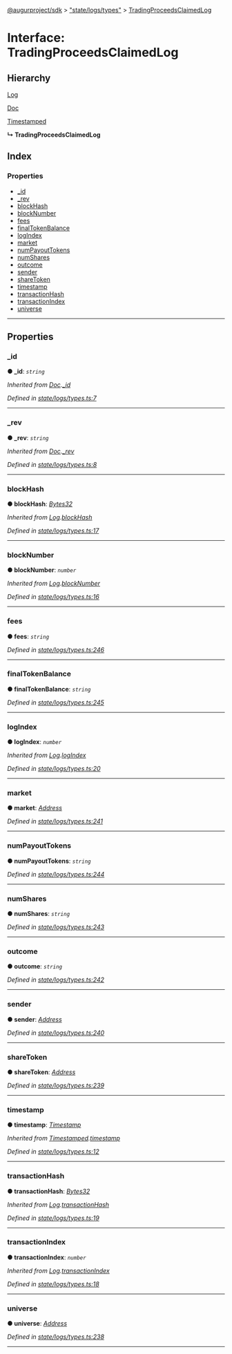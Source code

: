 [@augurproject/sdk](../README.md) > ["state/logs/types"](../modules/_state_logs_types_.md) > [TradingProceedsClaimedLog](../interfaces/_state_logs_types_.tradingproceedsclaimedlog.md)

# Interface: TradingProceedsClaimedLog

## Hierarchy

 [Log](_state_logs_types_.log.md)

 [Doc](_state_logs_types_.doc.md)

 [Timestamped](_state_logs_types_.timestamped.md)

**↳ TradingProceedsClaimedLog**

## Index

### Properties

* [_id](_state_logs_types_.tradingproceedsclaimedlog.md#_id)
* [_rev](_state_logs_types_.tradingproceedsclaimedlog.md#_rev)
* [blockHash](_state_logs_types_.tradingproceedsclaimedlog.md#blockhash)
* [blockNumber](_state_logs_types_.tradingproceedsclaimedlog.md#blocknumber)
* [fees](_state_logs_types_.tradingproceedsclaimedlog.md#fees)
* [finalTokenBalance](_state_logs_types_.tradingproceedsclaimedlog.md#finaltokenbalance)
* [logIndex](_state_logs_types_.tradingproceedsclaimedlog.md#logindex)
* [market](_state_logs_types_.tradingproceedsclaimedlog.md#market)
* [numPayoutTokens](_state_logs_types_.tradingproceedsclaimedlog.md#numpayouttokens)
* [numShares](_state_logs_types_.tradingproceedsclaimedlog.md#numshares)
* [outcome](_state_logs_types_.tradingproceedsclaimedlog.md#outcome)
* [sender](_state_logs_types_.tradingproceedsclaimedlog.md#sender)
* [shareToken](_state_logs_types_.tradingproceedsclaimedlog.md#sharetoken)
* [timestamp](_state_logs_types_.tradingproceedsclaimedlog.md#timestamp)
* [transactionHash](_state_logs_types_.tradingproceedsclaimedlog.md#transactionhash)
* [transactionIndex](_state_logs_types_.tradingproceedsclaimedlog.md#transactionindex)
* [universe](_state_logs_types_.tradingproceedsclaimedlog.md#universe)

---

## Properties

<a id="_id"></a>

###  _id

**● _id**: *`string`*

*Inherited from [Doc](_state_logs_types_.doc.md).[_id](_state_logs_types_.doc.md#_id)*

*Defined in [state/logs/types.ts:7](https://github.com/AugurProject/augur/blob/1991ef64ef/packages/augur-sdk/src/state/logs/types.ts#L7)*

___
<a id="_rev"></a>

###  _rev

**● _rev**: *`string`*

*Inherited from [Doc](_state_logs_types_.doc.md).[_rev](_state_logs_types_.doc.md#_rev)*

*Defined in [state/logs/types.ts:8](https://github.com/AugurProject/augur/blob/1991ef64ef/packages/augur-sdk/src/state/logs/types.ts#L8)*

___
<a id="blockhash"></a>

###  blockHash

**● blockHash**: *[Bytes32](../modules/_state_logs_types_.md#bytes32)*

*Inherited from [Log](_state_logs_types_.log.md).[blockHash](_state_logs_types_.log.md#blockhash)*

*Defined in [state/logs/types.ts:17](https://github.com/AugurProject/augur/blob/1991ef64ef/packages/augur-sdk/src/state/logs/types.ts#L17)*

___
<a id="blocknumber"></a>

###  blockNumber

**● blockNumber**: *`number`*

*Inherited from [Log](_state_logs_types_.log.md).[blockNumber](_state_logs_types_.log.md#blocknumber)*

*Defined in [state/logs/types.ts:16](https://github.com/AugurProject/augur/blob/1991ef64ef/packages/augur-sdk/src/state/logs/types.ts#L16)*

___
<a id="fees"></a>

###  fees

**● fees**: *`string`*

*Defined in [state/logs/types.ts:246](https://github.com/AugurProject/augur/blob/1991ef64ef/packages/augur-sdk/src/state/logs/types.ts#L246)*

___
<a id="finaltokenbalance"></a>

###  finalTokenBalance

**● finalTokenBalance**: *`string`*

*Defined in [state/logs/types.ts:245](https://github.com/AugurProject/augur/blob/1991ef64ef/packages/augur-sdk/src/state/logs/types.ts#L245)*

___
<a id="logindex"></a>

###  logIndex

**● logIndex**: *`number`*

*Inherited from [Log](_state_logs_types_.log.md).[logIndex](_state_logs_types_.log.md#logindex)*

*Defined in [state/logs/types.ts:20](https://github.com/AugurProject/augur/blob/1991ef64ef/packages/augur-sdk/src/state/logs/types.ts#L20)*

___
<a id="market"></a>

###  market

**● market**: *[Address](../modules/_state_logs_types_.md#address)*

*Defined in [state/logs/types.ts:241](https://github.com/AugurProject/augur/blob/1991ef64ef/packages/augur-sdk/src/state/logs/types.ts#L241)*

___
<a id="numpayouttokens"></a>

###  numPayoutTokens

**● numPayoutTokens**: *`string`*

*Defined in [state/logs/types.ts:244](https://github.com/AugurProject/augur/blob/1991ef64ef/packages/augur-sdk/src/state/logs/types.ts#L244)*

___
<a id="numshares"></a>

###  numShares

**● numShares**: *`string`*

*Defined in [state/logs/types.ts:243](https://github.com/AugurProject/augur/blob/1991ef64ef/packages/augur-sdk/src/state/logs/types.ts#L243)*

___
<a id="outcome"></a>

###  outcome

**● outcome**: *`string`*

*Defined in [state/logs/types.ts:242](https://github.com/AugurProject/augur/blob/1991ef64ef/packages/augur-sdk/src/state/logs/types.ts#L242)*

___
<a id="sender"></a>

###  sender

**● sender**: *[Address](../modules/_state_logs_types_.md#address)*

*Defined in [state/logs/types.ts:240](https://github.com/AugurProject/augur/blob/1991ef64ef/packages/augur-sdk/src/state/logs/types.ts#L240)*

___
<a id="sharetoken"></a>

###  shareToken

**● shareToken**: *[Address](../modules/_state_logs_types_.md#address)*

*Defined in [state/logs/types.ts:239](https://github.com/AugurProject/augur/blob/1991ef64ef/packages/augur-sdk/src/state/logs/types.ts#L239)*

___
<a id="timestamp"></a>

###  timestamp

**● timestamp**: *[Timestamp](../modules/_state_logs_types_.md#timestamp)*

*Inherited from [Timestamped](_state_logs_types_.timestamped.md).[timestamp](_state_logs_types_.timestamped.md#timestamp)*

*Defined in [state/logs/types.ts:12](https://github.com/AugurProject/augur/blob/1991ef64ef/packages/augur-sdk/src/state/logs/types.ts#L12)*

___
<a id="transactionhash"></a>

###  transactionHash

**● transactionHash**: *[Bytes32](../modules/_state_logs_types_.md#bytes32)*

*Inherited from [Log](_state_logs_types_.log.md).[transactionHash](_state_logs_types_.log.md#transactionhash)*

*Defined in [state/logs/types.ts:19](https://github.com/AugurProject/augur/blob/1991ef64ef/packages/augur-sdk/src/state/logs/types.ts#L19)*

___
<a id="transactionindex"></a>

###  transactionIndex

**● transactionIndex**: *`number`*

*Inherited from [Log](_state_logs_types_.log.md).[transactionIndex](_state_logs_types_.log.md#transactionindex)*

*Defined in [state/logs/types.ts:18](https://github.com/AugurProject/augur/blob/1991ef64ef/packages/augur-sdk/src/state/logs/types.ts#L18)*

___
<a id="universe"></a>

###  universe

**● universe**: *[Address](../modules/_state_logs_types_.md#address)*

*Defined in [state/logs/types.ts:238](https://github.com/AugurProject/augur/blob/1991ef64ef/packages/augur-sdk/src/state/logs/types.ts#L238)*

___

